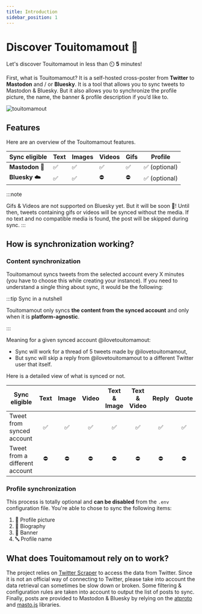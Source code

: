 ```yaml
---
title: Introduction
sidebar_position: 1
---
```


# Discover Touitomamout 👀

Let's discover Touitomamout in less than ⏲️ **5** minutes!

First, what is Touitomamout? It is a self-hosted cross-poster from **Twitter** to **Mastodon** and / or **Bluesky**. It is a tool that allows you to sync tweets to Mastodon & Bluesky. But it also allows you to synchronize the profile picture, the name, the banner & profile description if you’d like to.

![touitomamout](/img/touitomamout.svg)

## Features

Here are an overview of the Touitomamout features.

| Sync eligible   | Text | Images | Videos | Gifs | Profile      |
|-----------------|------|--------|--------|------|--------------|
| **Mastodon 🦣** | ✅    | ✅      | ✅      | ✅    | ✅ (optional) |
| **Bluesky ☁️**  | ✅    | ✅      | ⛔      | ⛔    | ✅ (optional) |

:::note

Gifs & Videos are not supported on Bluesky yet. But it will be soon 🤞! Until then, tweets containing gifs or videos will
be synced without the media. If no text and no compatible media is found, the post will be skipped during sync.
:::

## How is synchronization working?

### Content synchronization
Touitomamout syncs tweets from the selected account every X minutes (you have to choose this while creating your instance).
If you need to understand a single thing about sync, it would be the following:

:::tip Sync in a nutshell

Touitomamout only syncs **the content from the synced account** and only when it is **platform-agnostic**.

:::

Meaning for a given synced account @ilovetouitomamout:
- Sync will work for a thread of 5 tweets made by @ilovetouitomamout,
- But sync will skip a reply from @ilovetouitomamout to a different Twitter user that itself.

Here is a detailed view of what is synced or not.

| Sync eligible                  |  Text  |  Image |  Video | Text & Image | Text & Video |  Reply |  Quote |  Retweet | 
|--------------------------------|:------:|:------:|:------:|:------------:|:------------:|:------:|:------:|:--------:|
| Tweet from synced account      |   ✅   |   ✅   |   ✅   |      ✅      |      ✅      |   ✅   |   ✅   |    ⛔    |
| Tweet from a different account |   ⛔   |   ⛔   |   ⛔   |      ⛔      |      ⛔      |   ⛔   |   ⛔   |    ⛔    |

### Profile synchronization
This process is totally optional and **can be disabled** from the `.env` configuration file. You're able to chose to sync the following items:
1. 📸 Profile picture
2. 📜 Biography
3. 🌄 Banner
4. 🔤 Profile name

## What does Touitomamout rely on to work?

The project relies on [Twitter Scraper](https://github.com/the-convocation/twitter-scraper) to access the data from Twitter. Since it is not an official way of connecting to Twitter, please take into account the data retrieval can sometimes be slow down or broken.
Some filtering & configuration rules are taken into account to output the list of posts to sync.
Finally, posts are provided to Mastodon & Bluesky by relying on the [atproto](https://github.com/bluesky-social/atproto) and [masto.js](https://github.com/neet/masto.js) libraries.

